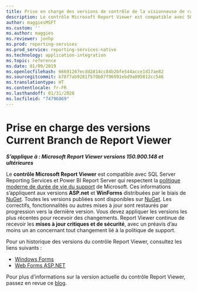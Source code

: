 ```yaml
---
title: Prise en charge des versions de contrôle de la visionneuse de rapports
description: Le contrôle Microsoft Report Viewer est compatible avec SQL Server Reporting Services et Power BI Report Server qui respectent la politique moderne de durée de vie du support de Microsoft.
author: maggiesMSFT
ms.custom: ''
ms.author: maggies
ms.reviewer: jonhp
ms.prod: reporting-services
ms.prod_service: reporting-services-native
ms.technology: application-integration
ms.topic: reference
ms.date: 01/09/2019
ms.openlocfilehash: 66691267ecdd2814cc84b2bfe544acce1d17ae82
ms.sourcegitcommit: b78f7ab9281f570b87f96991ebd9a095812cc546
ms.translationtype: HT
ms.contentlocale: fr-FR
ms.lasthandoff: 01/31/2020
ms.locfileid: "74796869"
---
```

# <a name="support-for-report-viewer-current-branch-versions"></a>Prise en charge des versions Current Branch de Report Viewer

**_S’applique à : Microsoft Report Viewer versions 150.900.148 et ultérieures_**

Le **contrôle Microsoft Report Viewer** est compatible avec SQL Server Reporting Services et Power BI Report Server qui respectent la [politique moderne de durée de vie du support](https://support.microsoft.com/hub/4095338/microsoft-lifecycle-policy) de Microsoft. Ces informations s’appliquent aux versions **ASP.net** et **WinForms** distribuées par le biais de [NuGet](https://www.nuget.org/). Toutes les versions publiées sont disponibles sur [NuGet](https://www.nuget.org/). Les correctifs, fonctionnalités ou autres mises à jour sont restaurés par progression vers la dernière version. Vous devez appliquer les versions les plus récentes pour recevoir des changements. Report Viewer continue de recevoir les **mises à jour critiques et de sécurité**, avec un préavis d’au moins un an concernant tout changement lié à la politique de support.

Pour un historique des versions du contrôle Report Viewer, consultez les liens suivants :

- [Windows Forms](https://www.nuget.org/packages/Microsoft.ReportingServices.ReportViewerControl.Winforms/)
- [Web Forms ASP.NET](https://www.nuget.org/packages/Microsoft.ReportingServices.ReportViewerControl.WebForms/)

Pour plus d’informations sur la version actuelle du contrôle Report Viewer, passez en revue ce [blog](https://blogs.msdn.microsoft.com/sqlrsteamblog/2016/11/30/report-viewer-2016-control-update-now-available/).